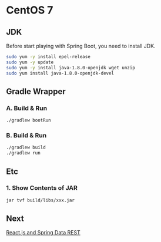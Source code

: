 # CentOS 7

## JDK
Before start playing with Spring Boot, you need to install JDK.

```bash
sudo yum -y install epel-release
sudo yum -y update
sudo yum -y install java-1.8.0-openjdk wget unzip
sudo yum install java-1.8.0-openjdk-devel
```

## Gradle Wrapper

### A. Build & Run

```bash
./gradlew bootRun
```
### B. Build & Run

```bash
./gradlew build
./gradlew run
```

## Etc

### 1. Show Contents of JAR

```bash
jar tvf build/libs/xxx.jar
```
## Next
[React.js and Spring Data REST](https://spring.io/guides/tutorials/react-and-spring-data-rest/)

